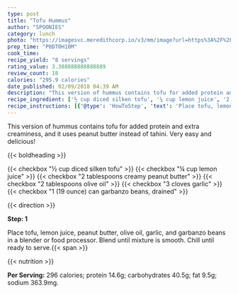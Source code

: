 ```yaml
---
type: post
title: "Tofu Hummus"
author: "SPOONIES"
category: lunch
photo: "https://imagesvc.meredithcorp.io/v3/mm/image?url=https%3A%2F%2Fimages.media-allrecipes.com%2Fuserphotos%2F855853.jpg"
prep_time: "P0DT0H10M"
cook_time: 
recipe_yield: "8 servings"
rating_value: 3.388888888888889
review_count: 18
calories: "295.9 calories"
date_published: 02/09/2018 04:39 AM
description: "This version of hummus contains tofu for added protein and extra creaminess, and it uses peanut butter instead of tahini. Very easy and delicious!"
recipe_ingredient: ['½ cup diced silken tofu', '¼ cup lemon juice', '2 tablespoons creamy peanut butter', '2 tablespoons olive oil', '3 cloves garlic', '1 (19 ounce) can garbanzo beans, drained']
recipe_instructions: [{'@type': 'HowToStep', 'text': 'Place tofu, lemon juice, peanut butter, olive oil, garlic, and garbanzo beans in a blender or food processor. Blend until mixture is smooth. Chill until ready to serve.\n'}]
---
```


This version of hummus contains tofu for added protein and extra creaminess, and it uses peanut butter instead of tahini. Very easy and delicious! 

{{< boldheading >}}

{{< checkbox "½ cup diced silken tofu" >}}
{{< checkbox "¼ cup lemon juice" >}}
{{< checkbox "2 tablespoons creamy peanut butter" >}}
{{< checkbox "2 tablespoons olive oil" >}}
{{< checkbox "3 cloves garlic" >}}
{{< checkbox "1 (19 ounce) can garbanzo beans, drained" >}}


{{< direction >}}

**Step: 1**

Place tofu, lemon juice, peanut butter, olive oil, garlic, and garbanzo beans in a blender or food processor. Blend until mixture is smooth. Chill until ready to serve.{{< span >}}

{{< nutrition >}}

**Per Serving:** 296 calories; protein 14.6g; carbohydrates 40.5g; fat 9.5g; sodium 363.9mg.